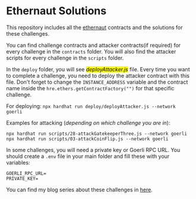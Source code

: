 # Ethernaut Solutions

This repository includes all the [ethernaut](https://ethernaut.openzeppelin.com/) contracts and the solutions for these challenges.

You can find challenge contracts and attacker contracts(if required) for every challenge in the `contracts` folder. You will also find the attacker scripts for every challenge in the `scripts` folder.

In the `deploy` folder, you will see *<mark>deployAttacker.js</mark>* file. Every time you want to complete a challenge, you need to deploy the attacker contract with this file. Don't forget to change the `INSTANCE_ADDRESS` variable and the contract name inside the `hre.ethers.getContractFactory("")` for that specific challenge.

For deploying: ```npx hardhat run deploy/deployAttacker.js --network goerli```

Examples for attacking (*depending on which challenge you are in*):  
```
npx hardhat run scripts/28-attackGatekeeperThree.js --network goerli  
npx hardhat run scripts/03-attackCoinFlip.js --network goerli
```

In some challenges, you will need a private key or Goerli RPC URL. You should create a `.env` file in your main folder and fill these with your variables:  
```
GOERLI_RPC_URL= 
PRIVATE_KEY= 
```

You can find my blog series about these challenges in [here](https://osmanozdemir.hashnode.dev/series/approach-to-ethernaut).
